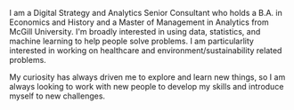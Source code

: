 I am a Digital Strategy and Analytics Senior Consultant who holds a B.A. in Economics and History and a Master of Management in Analytics from McGill University. I'm broadly interested in using data, statistics, and machine learning to help people solve problems. I am particularlity interested in working on healthcare and environment/sustainability related problems.

My curiosity has always driven me to explore and learn new things, so I am always looking to work with new people to develop my skills and introduce myself to
new challenges.


